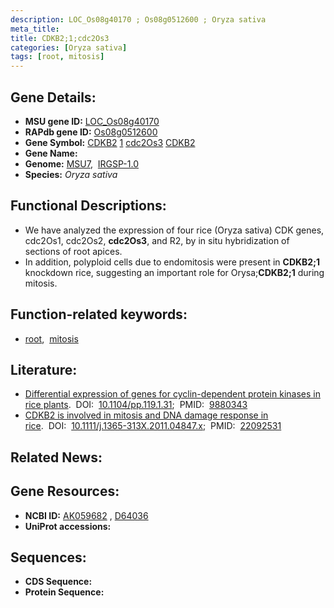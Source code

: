 ```yaml
---
description: LOC_Os08g40170 ; Os08g0512600 ; Oryza sativa
meta_title:
title: CDKB2;1;cdc2Os3
categories: [Oryza sativa]
tags: [root, mitosis]
---
```


## Gene Details:
- **MSU gene ID:** [LOC_Os08g40170](http://rice.uga.edu/cgi-bin/ORF_infopage.cgi?orf=LOC_Os08g40170)  
- **RAPdb gene ID:** [Os08g0512600](https://rapdb.dna.affrc.go.jp/locus/?name=Os08g0512600)  
- **Gene Symbol:** <u>CDKB2</u>&nbsp;<u>1</u>&nbsp;<u>cdc2Os3</u>&nbsp;<u>CDKB2</u>
- **Gene Name:**
- **Genome:**  [MSU7](http://rice.uga.edu/),&nbsp;&nbsp;[IRGSP-1.0](https://rapdb.dna.affrc.go.jp/download/irgsp1.html)
- **Species:** *Oryza sativa*

## Functional Descriptions:
   - We have analyzed the expression of four rice (Oryza sativa) CDK genes, cdc2Os1, cdc2Os2, **cdc2Os3**, and R2, by in situ hybridization of sections of root apices.
   - In addition, polyploid cells due to endomitosis were present in **CDKB2;1** knockdown rice, suggesting an important role for Orysa;**CDKB2;1** during mitosis.

## Function-related keywords:
   - [root](/tags/root/),&nbsp;&nbsp;[mitosis](/tags/mitosis/)

## Literature:
   - [Differential expression of genes for cyclin-dependent protein kinases in rice plants](https://www.doi.org/10.1104/pp.119.1.31).&nbsp;&nbsp;DOI:&nbsp;&nbsp;[10.1104/pp.119.1.31](https://www.doi.org/10.1104/pp.119.1.31);&nbsp;&nbsp;PMID:&nbsp;&nbsp;[9880343](https://pubmed.ncbi.nlm.nih.gov/9880343/)
   - [CDKB2 is involved in mitosis and DNA damage response in rice](https://www.doi.org/10.1111/j.1365-313X.2011.04847.x).&nbsp;&nbsp;DOI:&nbsp;&nbsp;[10.1111/j.1365-313X.2011.04847.x](https://www.doi.org/10.1111/j.1365-313X.2011.04847.x);&nbsp;&nbsp;PMID:&nbsp;&nbsp;[22092531](https://pubmed.ncbi.nlm.nih.gov/22092531/)

## Related News:

## Gene Resources:
- **NCBI ID:**  [AK059682](http://www.ncbi.nlm.nih.gov/nuccore/AK059682)&nbsp;,&nbsp;[D64036](http://www.ncbi.nlm.nih.gov/nuccore/D64036)
- **UniProt accessions:** [](https://www.uniprot.org/uniprotkb//entry)

## Sequences:
- **CDS Sequence:**
- **Protein Sequence:**

